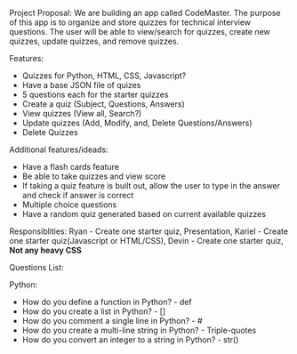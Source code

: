 Project Proposal:
We are building an app called CodeMaster. The purpose of this app is to organize and store quizzes for technical interview questions. The user will be able to view/search for quizzes, create new quizzes, update quizzes, and remove quizzes.


Features:
- Quizzes for Python, HTML, CSS, Javascript?
- Have a base JSON file of quizes
- 5 questions each for the starter quizzes
- Create a quiz (Subject, Questions, Answers)
- View quizzes (View all, Search?)
- Update quizzes (Add, Modify, and, Delete  Questions/Answers)
- Delete Quizzes


Additional features/ideads:
- Have a flash cards feature
- Be able to take quizzes and view score
- If taking a quiz feature is built out, allow the user to type in the answer and check if answer is correct
- Multiple choice questions
- Have a random quiz generated based on current available quizzes


Responsiblities:
Ryan - Create one starter quiz, Presentation,
Kariel - Create one starter quiz(Javascript or HTML/CSS),
Devin - Create one starter quiz, **Not any heavy CSS**













Questions List:

Python:
- How do you define a function in Python? - def
- How do you create a list in Python? - []
- How do you comment a single line in Python? - #
- How do you create a multi-line string in Python? - Triple-quotes
- How do you convert an integer to a string in Python? - str()